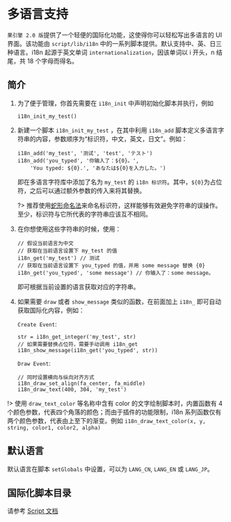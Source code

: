 # 多语言支持

`果引擎 2.0 版`提供了一个轻便的国际化功能，这使得你可以轻松写出多语言的 UI 界面。该功能由 `script/lib/i18n` 中的一系列脚本提供。默认支持中、英、日三种语言。i18n 起源于英文单词 `internationalization`，因该单词以 i 开头，n 结尾，共 18 个字母而得名。

## 简介

1.  为了便于管理，你首先需要在 `i18n_init` 中声明初始化脚本并执行，例如
    ```gml
    i18n_init_my_test()
    ```
2.  新建一个脚本 `i18n_init_my_test` ，在其中利用 `i18n_add` 脚本定义多语言字符串的内容，参数顺序为“标识符，中文，英文，日文”。例如：

    ```gml
    i18n_add('my_test', '测试', 'test', 'テスト')
    i18n_add('you_typed', '你输入了：${0}。',
        'You typed: ${0}.', 'あなたは${0}を入力した。')
    ```

    即在多语言字符库中添加了名为 `my_test` 的 `i18n 标识符`。其中，`${0}`为占位符，之后可以通过额外参数的传入来将其替换。

    ?> 推荐使用[蛇形命名法](https://en.wikipedia.org/wiki/Snake_case)来命名标识符，这样能够有效避免字符串的误操作。至少，标识符与它所代表的字符串应该互不相同。

3.  在你想使用这些字符串的时候，使用：
    ```gml
    // 假设当前语言为中文
    // 获取在当前语言设置下 my_test 的值
    i18n_get('my_test') // 测试
    // 获取在当前语言设置下 you_typed 的值，并用 some message 替换 {0}
    i18n_get('you_typed', 'some message') // 你输入了：some message。
    ```
    即可根据当前设置的语言获取对应的字符串。
4.  如果需要 `draw` 或者 `show_message` 类似的函数，在前面加上 `i18n_` 即可自动获取国际化内容，例如：

    `Create Event`:

    ```gml
    str = i18n_get_integer('my_test', str)
    // 如果需要替换占位符，需要手动调用 i18n_get
    i18n_show_message(i18n_get('you_typed', str))
    ```

    `Draw Event`:

    ```gml
    // 同时设置横向与纵向对齐方式
    i18n_draw_set_align(fa_center, fa_middle)
    i18n_draw_text(400, 304, 'my_test')
    ```

!> 使用 `draw_text_color` 等名称中含有 color 的文字绘制脚本时，内置函数有 4 个颜色参数，代表四个角落的颜色；而由于插件的功能限制，i18n 系列函数仅有两个颜色参数，代表由上至下的渐变。例如 `i18n_draw_text_color(x, y, string, color1, color2, alpha)`

## 默认语言

默认语言在脚本 `setGlobals` 中设置，可以为 `LANG_CN`, `LANG_EN` 或 `LANG_JP`。

## 国际化脚本目录

请参考 [Script 文档](/scriptref?id=i18n)

